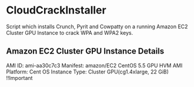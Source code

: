# CloudCrackInstaller

Script which installs Crunch, Pyrit and Cowpatty on a running Amazon EC2 Cluster GPU Instance to crack WPA and WPA2 keys.


## Amazon EC2 Cluster GPU Instance Details

AMI ID: ami-aa30c7c3
Manifest: amazon/EC2 CentOS 5.5 GPU HVM AMI
Platform: Cent OS
Instance Type: Cluster GPU(cg1.4xlarge, 22 GiB) !!Important